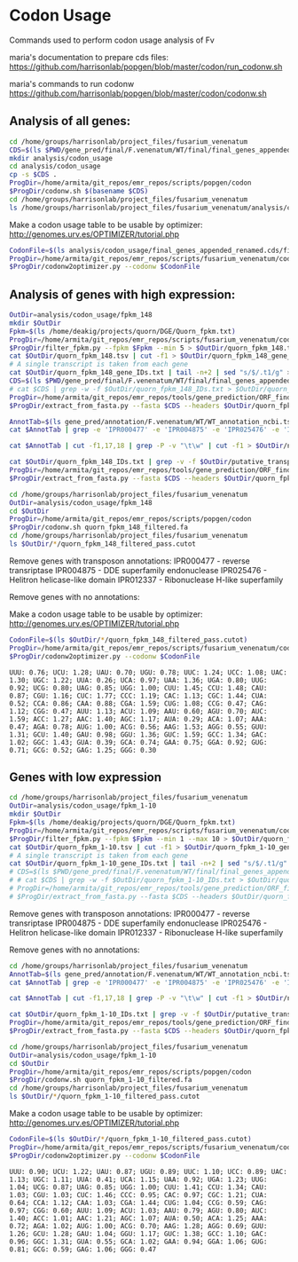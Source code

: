 # Codon Usage

Commands used to perform codon usage analysis of Fv




maria's documentation to prepare cds files:
https://github.com/harrisonlab/popgen/blob/master/codon/run_codonw.sh

maria's commands to run codonw
https://github.com/harrisonlab/popgen/blob/master/codon/codonw.sh


## Analysis of all genes:

```bash
cd /home/groups/harrisonlab/project_files/fusarium_venenatum
CDS=$(ls $PWD/gene_pred/final/F.venenatum/WT/final/final_genes_appended_renamed.cds.fasta)
mkdir analysis/codon_usage
cd analysis/codon_usage
cp -s $CDS .
ProgDir=/home/armita/git_repos/emr_repos/scripts/popgen/codon
$ProgDir/codonw.sh $(basename $CDS)
cd /home/groups/harrisonlab/project_files/fusarium_venenatum
ls /home/groups/harrisonlab/project_files/fusarium_venenatum/analysis/codon_usage/final_genes_appended_renamed.cds/codon.coa
```

Make a codon usage table to be usable by optimizer:
http://genomes.urv.es/OPTIMIZER/tutorial.php

```bash
CodonFile=$(ls analysis/codon_usage/final_genes_appended_renamed.cds/final_genes_appended_renamed.cds_pass.cutot)
ProgDir=/home/armita/git_repos/emr_repos/scripts/fusarium_venenatum/codon_usage
$ProgDir/codonw2optimizer.py --codonw $CodonFile

```

## Analysis of genes with high expression:


<!-- ```bash
cd /home/groups/harrisonlab/project_files/fusarium_venenatum
CDS=$(ls $PWD/gene_pred/final/F.venenatum/WT/final/final_genes_appended_renamed.cds.fasta)
OutDir=analysis/codon_usage/fpkm_5
mkdir $OutDir
Fpkm=$(ls /home/deakig/projects/quorn/DGE/Quorn_fpkm.txt)
ProgDir=/home/armita/git_repos/emr_repos/scripts/fusarium_venenatum/codon_usage
$ProgDir/filter_fpkm.py --fpkm $Fpkm --threshold 5 > $OutDir/quorn_fpkm_5.tsv
cat $OutDir/quorn_fpkm_5.tsv | cut -f1 > $OutDir/quorn_fpkm_5_gene_IDs.txt
# A single transcript is taken from each gene
cat $OutDir/quorn_fpkm_5_gene_IDs.txt | tail -n+2 | sed "s/$/.t1/g" > $OutDir/quorn_fpkm_5_IDs.txt
CDS=$(ls $PWD/gene_pred/final/F.venenatum/WT/final/final_genes_appended_renamed.cds.fasta)
# cat $CDS | grep -w -f $OutDir/quorn_fpkm_5_IDs.txt > $OutDir/quorn_fpkm_5_IDs.txt
ProgDir=/home/armita/git_repos/emr_repos/tools/gene_prediction/ORF_finder
$ProgDir/extract_from_fasta.py --fasta $CDS --headers $OutDir/quorn_fpkm_5_IDs.txt > $OutDir/quorn_fpkm_5.fa
``` -->

```bash
OutDir=analysis/codon_usage/fpkm_148
mkdir $OutDir
Fpkm=$(ls /home/deakig/projects/quorn/DGE/Quorn_fpkm.txt)
ProgDir=/home/armita/git_repos/emr_repos/scripts/fusarium_venenatum/codon_usage
$ProgDir/filter_fpkm.py --fpkm $Fpkm --min 5 > $OutDir/quorn_fpkm_148.tsv
cat $OutDir/quorn_fpkm_148.tsv | cut -f1 > $OutDir/quorn_fpkm_148_gene_IDs.txt
# A single transcript is taken from each gene
cat $OutDir/quorn_fpkm_148_gene_IDs.txt | tail -n+2 | sed "s/$/.t1/g" > $OutDir/quorn_fpkm_148_IDs.txt
CDS=$(ls $PWD/gene_pred/final/F.venenatum/WT/final/final_genes_appended_renamed.cds.fasta)
# cat $CDS | grep -w -f $OutDir/quorn_fpkm_148_IDs.txt > $OutDir/quorn_fpkm_148_IDs.txt
ProgDir=/home/armita/git_repos/emr_repos/tools/gene_prediction/ORF_finder
$ProgDir/extract_from_fasta.py --fasta $CDS --headers $OutDir/quorn_fpkm_148_IDs.txt > $OutDir/quorn_fpkm_148.fa
```

```bash
AnnotTab=$(ls gene_pred/annotation/F.venenatum/WT/WT_annotation_ncbi.tsv)
cat $AnnotTab | grep -e 'IPR000477' -e 'IPR004875' -e 'IPR025476' -e 'IPR012337' -e 'transpos' > $OutDir/putative_transposon_IDs.txt

cat $AnnotTab | cut -f1,17,18 | grep -P -v "\t\w" | cut -f1 > $OutDir/no_annotation_IDs.txt

cat $OutDir/quorn_fpkm_148_IDs.txt | grep -v -f $OutDir/putative_transposon_IDs.txt | grep -v -f $OutDir/no_annotation_IDs.txt > $OutDir/quorn_fpkm_148_IDs_filtered.txt
ProgDir=/home/armita/git_repos/emr_repos/tools/gene_prediction/ORF_finder
$ProgDir/extract_from_fasta.py --fasta $CDS --headers $OutDir/quorn_fpkm_148_IDs_filtered.txt > $OutDir/quorn_fpkm_148_filtered.fa
```


```bash
cd /home/groups/harrisonlab/project_files/fusarium_venenatum
OutDir=analysis/codon_usage/fpkm_148
cd $OutDir
ProgDir=/home/armita/git_repos/emr_repos/scripts/popgen/codon
$ProgDir/codonw.sh quorn_fpkm_148_filtered.fa
cd /home/groups/harrisonlab/project_files/fusarium_venenatum
ls $OutDir/*/quorn_fpkm_148_filtered_pass.cutot
```

Remove genes with transposon annotations:
IPR000477 - reverse transriptase
IPR004875 - DDE superfamily endonuclease
IPR025476 - Helitron helicase-like domain
IPR012337 - Ribonuclease H-like superfamily

Remove genes with no annotations:




Make a codon usage table to be usable by optimizer:
http://genomes.urv.es/OPTIMIZER/tutorial.php

```bash
CodonFile=$(ls $OutDir/*/quorn_fpkm_148_filtered_pass.cutot)
ProgDir=/home/armita/git_repos/emr_repos/scripts/fusarium_venenatum/codon_usage
$ProgDir/codonw2optimizer.py --codonw $CodonFile
```

```
UUU: 0.76; UCU: 1.28; UAU: 0.70; UGU: 0.78; UUC: 1.24; UCC: 1.08; UAC: 1.30; UGC: 1.22; UUA: 0.26; UCA: 0.97; UAA: 1.36; UGA: 0.80; UUG: 0.92; UCG: 0.80; UAG: 0.85; UGG: 1.00; CUU: 1.45; CCU: 1.48; CAU: 0.87; CGU: 1.16; CUC: 1.77; CCC: 1.19; CAC: 1.13; CGC: 1.44; CUA: 0.52; CCA: 0.86; CAA: 0.88; CGA: 1.59; CUG: 1.08; CCG: 0.47; CAG: 1.12; CGG: 0.47; AUU: 1.13; ACU: 1.09; AAU: 0.60; AGU: 0.70; AUC: 1.59; ACC: 1.27; AAC: 1.40; AGC: 1.17; AUA: 0.29; ACA: 1.07; AAA: 0.47; AGA: 0.78; AUG: 1.00; ACG: 0.56; AAG: 1.53; AGG: 0.55; GUU: 1.31; GCU: 1.40; GAU: 0.98; GGU: 1.36; GUC: 1.59; GCC: 1.34; GAC: 1.02; GGC: 1.43; GUA: 0.39; GCA: 0.74; GAA: 0.75; GGA: 0.92; GUG: 0.71; GCG: 0.52; GAG: 1.25; GGG: 0.30
```



## Genes with low expression

```bash
cd /home/groups/harrisonlab/project_files/fusarium_venenatum
OutDir=analysis/codon_usage/fpkm_1-10
mkdir $OutDir
Fpkm=$(ls /home/deakig/projects/quorn/DGE/Quorn_fpkm.txt)
ProgDir=/home/armita/git_repos/emr_repos/scripts/fusarium_venenatum/codon_usage
$ProgDir/filter_fpkm.py --fpkm $Fpkm --min 1 --max 10 > $OutDir/quorn_fpkm_1-10.tsv
cat $OutDir/quorn_fpkm_1-10.tsv | cut -f1 > $OutDir/quorn_fpkm_1-10_gene_IDs.txt
# A single transcript is taken from each gene
cat $OutDir/quorn_fpkm_1-10_gene_IDs.txt | tail -n+2 | sed "s/$/.t1/g" > $OutDir/quorn_fpkm_1-10_IDs.txt
# CDS=$(ls $PWD/gene_pred/final/F.venenatum/WT/final/final_genes_appended_renamed.cds.fasta)
# # cat $CDS | grep -w -f $OutDir/quorn_fpkm_1-10_IDs.txt > $OutDir/quorn_fpkm_1-10_IDs.txt
# ProgDir=/home/armita/git_repos/emr_repos/tools/gene_prediction/ORF_finder
# $ProgDir/extract_from_fasta.py --fasta $CDS --headers $OutDir/quorn_fpkm_1-10_IDs.txt > $OutDir/quorn_fpkm_1-10.fa
```

Remove genes with transposon annotations:
IPR000477 - reverse transriptase
IPR004875 - DDE superfamily endonuclease
IPR025476 - Helitron helicase-like domain
IPR012337 - Ribonuclease H-like superfamily

Remove genes with no annotations:

```bash
cd /home/groups/harrisonlab/project_files/fusarium_venenatum
AnnotTab=$(ls gene_pred/annotation/F.venenatum/WT/WT_annotation_ncbi.tsv)
cat $AnnotTab | grep -e 'IPR000477' -e 'IPR004875' -e 'IPR025476' -e 'IPR012337' -e 'transpos' > $OutDir/putative_transposon_IDs.txt

cat $AnnotTab | cut -f1,17,18 | grep -P -v "\t\w" | cut -f1 > $OutDir/no_annotation_IDs.txt

cat $OutDir/quorn_fpkm_1-10_IDs.txt | grep -v -f $OutDir/putative_transposon_IDs.txt | grep -v -f $OutDir/no_annotation_IDs.txt > $OutDir/quorn_fpkm_1-10_IDs_filtered.txt
ProgDir=/home/armita/git_repos/emr_repos/tools/gene_prediction/ORF_finder
$ProgDir/extract_from_fasta.py --fasta $CDS --headers $OutDir/quorn_fpkm_1-10_IDs_filtered.txt > $OutDir/quorn_fpkm_1-10_filtered.fa
```


```bash
cd /home/groups/harrisonlab/project_files/fusarium_venenatum
OutDir=analysis/codon_usage/fpkm_1-10
cd $OutDir
ProgDir=/home/armita/git_repos/emr_repos/scripts/popgen/codon
$ProgDir/codonw.sh quorn_fpkm_1-10_filtered.fa
cd /home/groups/harrisonlab/project_files/fusarium_venenatum
ls $OutDir/*/quorn_fpkm_1-10_filtered_pass.cutot
```



Make a codon usage table to be usable by optimizer:
http://genomes.urv.es/OPTIMIZER/tutorial.php

```bash
CodonFile=$(ls $OutDir/*/quorn_fpkm_1-10_filtered_pass.cutot)
ProgDir=/home/armita/git_repos/emr_repos/scripts/fusarium_venenatum/codon_usage
$ProgDir/codonw2optimizer.py --codonw $CodonFile
```

```
UUU: 0.90; UCU: 1.22; UAU: 0.87; UGU: 0.89; UUC: 1.10; UCC: 0.89; UAC: 1.13; UGC: 1.11; UUA: 0.41; UCA: 1.15; UAA: 0.92; UGA: 1.23; UUG: 1.04; UCG: 0.87; UAG: 0.85; UGG: 1.00; CUU: 1.41; CCU: 1.34; CAU: 1.03; CGU: 1.03; CUC: 1.46; CCC: 0.95; CAC: 0.97; CGC: 1.21; CUA: 0.64; CCA: 1.12; CAA: 1.03; CGA: 1.44; CUG: 1.04; CCG: 0.59; CAG: 0.97; CGG: 0.60; AUU: 1.09; ACU: 1.03; AAU: 0.79; AGU: 0.80; AUC: 1.40; ACC: 1.01; AAC: 1.21; AGC: 1.07; AUA: 0.50; ACA: 1.25; AAA: 0.72; AGA: 1.02; AUG: 1.00; ACG: 0.70; AAG: 1.28; AGG: 0.69; GUU: 1.26; GCU: 1.28; GAU: 1.04; GGU: 1.17; GUC: 1.38; GCC: 1.10; GAC: 0.96; GGC: 1.31; GUA: 0.55; GCA: 1.02; GAA: 0.94; GGA: 1.06; GUG: 0.81; GCG: 0.59; GAG: 1.06; GGG: 0.47
```
